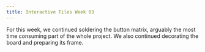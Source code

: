 ```yaml
---
title: Interactive Tiles Week 03
---
```


For this week, we continued soldering the button matrix, arguably the most time consuming part of the whole project. We also continued decorating the board and preparing its frame.